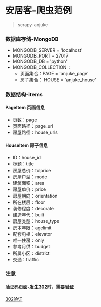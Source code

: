 # 安居客-爬虫范例
> scrapy-anjuke

### 数据库存储-MongoDB

* MONGODB_SERVER = 'localhost'
* MONGODB_PORT = 27017
* MONGODB_DB = 'python'
* MONGODB_COLLECTION：
    * 页面集合：PAGE = 'anjuke_page'
    * 房子集合： HOUSE = 'anjuke_house'

### 数据结构-items

#### PageItem 页面信息
* 页数：page
* 页面路径：page_url
* 房屋路径：house_urls

#### HouseItem 房子信息
* ID：house_id
* 标题：title
* 房屋总价：tolprice
* 房屋户型：mode
* 建筑面积：area
* 房屋单价：price
* 房屋朝向：orientation
* 所在楼层：floor
* 装修程度：decorate
* 建造年代：built
* 房屋类型：house_type
* 房本年限：agelimit
* 配套电梯：elevator
* 唯一住房：only
* 参考月供：budget
* 所属小区：district
* 交通：traffic

### 注意

#### 验证码页面-发生302时，需要验证

[302验证](https://m.anjuke.com/captcha-verify/?callback=shield&from=antispam&serialID=74fa0d90c7197db48626c55f5d4cdf69_668f34e50a7e4e4ebe7e347f976943f5&history=aHR0cHM6Ly9tLmFuanVrZS5jb20vZ3ovc2FsZS9BMTQ3OTQ1OTgxNi8%2FaXNhdWN0aW9uPTIwMSZwb3NpdGlvbj0zMDQma3d0eXBlPWZpbHRlcg%3D%3D)